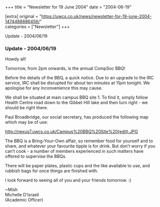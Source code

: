 +++
title = "Newsletter for 19 June 2004"
date = "2004-06-19"

[extra]
original = "https://uwcs.co.uk/news/newsletter-for-19-june-2004-1474488886456/"    
categories = ["Newsletter"]
+++

Update - 2004/06/19

### Update - 2004/06/19

Howdy all\!

Tomorrow, from 2pm onwards, is the annual CompSoc BBQ\!

Before the details of the BBQ, a quick notice. Due to an upgrade to the IRC service, IRC shall be disrupted for about ten minutes at 11pm tonight. We apologise for any inconvenience this may cause.

We shall be situated at main campus BBQ site 1. To find it, simply follow Health Centre road down to the Gibbet Hill lake and then turn right - we should be right there.

Paul Broadbridge, our social secretary, has produced the following map which may be of use:

http://nexus7.uwcs.co.uk/Campus%20BBQ%20Site%20(edit).JPG

The BBQ is a Bring-Your-Own affair, so remember food for yourself and to share, and whatever your favourite tipple is for drink. But don’t worry if you can’t cook - a number of members experienced in such matters have offered to supervise the BBQs.

There will be paper plates, plastic cups and the like available to use, and rubbish bags for once things are finished with.

I look forward to seeing all of you and your friends tomorrow. :)

\~Mish  
Michelle D’israeli  
(Academic Officer)

